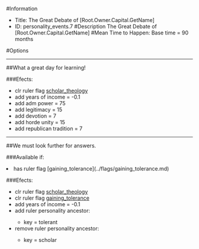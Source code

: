 #Information
 - Title: The Great Debate of [Root.Owner.Capital.GetName]
 - ID: personality_events.7
#Description
The Great Debate of [Root.Owner.Capital.GetName]
#Mean Time to Happen:
Base time = 90 months

#Options

___
##What a great day for learning!

###Efects:<ul><li>clr ruler flag [scholar_theology](../flags/scholar_theology.md)</li><li>add years of income = -0.1</li><li>add adm power = 75</li><li>add legitimacy = 15</li><li>add devotion = 7</li><li>add horde unity = 15</li><li>add republican tradition = 7</li></ul>

___
##We must look further for answers.

###Available if:
<li>has ruler flag [gaining_tolerance](../flags/gaining_tolerance.md)</li>

###Efects:<ul><li>clr ruler flag [scholar_theology](../flags/scholar_theology.md)</li><li>clr ruler flag [gaining_tolerance](../flags/gaining_tolerance.md)</li><li>add years of income = -0.1</li><li>add ruler personality ancestor:</li><ul><li>key = tolerant</li></ul><li>remove ruler personality ancestor:</li><ul><li>key = scholar</li></ul></ul>
